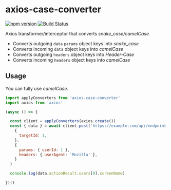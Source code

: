 # axios-case-converter

[![npm version](https://badge.fury.io/js/axios-case-converter.svg)](https://badge.fury.io/js/axios-case-converter)
[![Build Status](https://travis-ci.org/mpyw/axios-case-converter.svg?branch=master)](https://travis-ci.org/mpyw/axios-case-converter)

Axios transformer/interceptor that converts *snake_case/camelCase*

- Converts outgoing `data` `params` object keys into *snake_case*
- Converts incoming `data` object keys into *camelCase*
- Converts outgoing `headers` object keys into *Header-Case*
- Converts incoming `headers` object keys into *camelCase*

## Usage

You can fully use *camelCase*.

```js
import applyConverters from 'axios-case-converter'
import axios from 'axios'

(async () => {

  const client = applyConverters(axios.create())
  const { data } = await client.post('https://example.com/api/endpoint',
    {
      targetId: 1,
    },
    {
      params: { userId: 1 },
      headers: { userAgent: 'Mozilla' },
    }
  )

  console.log(data.actionResult.users[0].screenName)

})()
```
